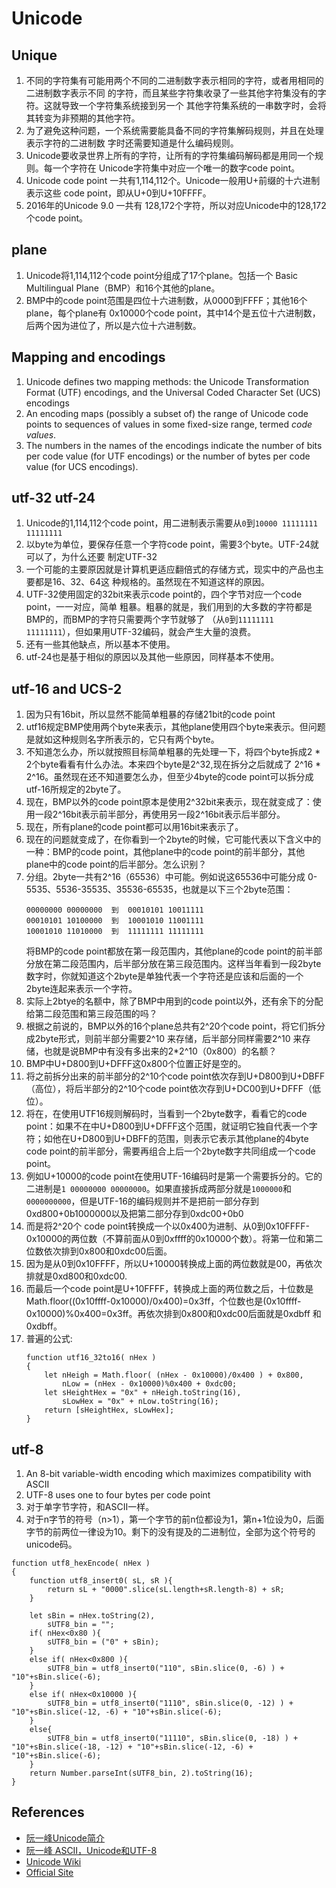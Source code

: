 # Unicode


## Unique
1. 不同的字符集有可能用两个不同的二进制数字表示相同的字符，或者用相同的二进制数字表示不同
   的字符，而且某些字符集收录了一些其他字符集没有的字符。这就导致一个字符集系统接到另一个
   其他字符集系统的一串数字时，会将其转变为非预期的其他字符。
2. 为了避免这种问题，一个系统需要能具备不同的字符集解码规则，并且在处理表示字符的二进制数
   字时还需要知道是什么编码规则。
3. Unicode要收录世界上所有的字符，让所有的字符集编码解码都是用同一个规则。每一个字符在
   Unicode字符集中对应一个唯一的数字code point。
4. Unicode code point 一共有1,114,112个。Unicode一般用U+前缀的十六进制表示这些
   code point，即从U+0到U+10FFFF。
4. 2016年的Unicode 9.0 一共有 128,172个字符，所以对应Unicode中的128,172个code point。


## plane
1. Unicode将1,114,112个code point分组成了17个plane。包括一个
   Basic Multilingual Plane（BMP）和16个其他的plane。
2. BMP中的code point范围是四位十六进制数，从0000到FFFF；其他16个plane，每个plane有
   0x10000个code point，其中14个是五位十六进制数，后两个因为进位了，所以是六位十六进制数。


## Mapping and encodings
1. Unicode defines two mapping methods: the Unicode Transformation Format (UTF)
   encodings, and the Universal Coded Character Set (UCS) encodings
2. An encoding maps (possibly a subset of) the range of Unicode code points to
   sequences of values in some fixed-size range, termed *code values*.
3. The numbers in the names of the encodings indicate the number of bits per
   code value (for UTF encodings) or the number of bytes per code value
   (for UCS encodings).


## utf-32 utf-24
1. Unicode的1,114,112个code point，用二进制表示需要从`0`到`10000 11111111 11111111`
2. 以byte为单位，要保存任意一个字符code point，需要3个byte。UTF-24就可以了，为什么还要
   制定UTF-32
3. 一个可能的主要原因就是计算机更适应翻倍式的存储方式，现实中的产品也主要都是16、32、64这
   种规格的。虽然现在不知道这样的原因。
4. UTF-32使用固定的32bit来表示code point的，四个字节对应一个code point，一一对应，简单
   粗暴。粗暴的就是，我们用到的大多数的字符都是BMP的，而BMP的字符只需要两个字节就够了
   （从`0`到`11111111 11111111`），但如果用UTF-32编码，就会产生大量的浪费。
5. 还有一些其他缺点，所以基本不使用。
6. utf-24也是基于相似的原因以及其他一些原因，同样基本不使用。


## utf-16 and UCS-2
1. 因为只有16bit，所以显然不能简单粗暴的存储21bit的code point
2. utf16规定BMP使用两个byte来表示，其他plane使用四个byte来表示。但问题是就如这种规则名字所表示的，它只有两个byte。
3. 不知道怎么办，所以就按照目标简单粗暴的先处理一下，将四个byte拆成2 \* 2个byte看看有什么办法。本来四个byte是2^32,现在拆分之后就成了 2^16 * 2^16。虽然现在还不知道要怎么办，但至少4byte的code point可以拆分成utf-16所规定的2byte了。
4. 现在，BMP以外的code point原本是使用2^32bit来表示，现在就变成了：使用一段2^16bit表示前半部分，再使用另一段2^16bit表示后半部分。
5. 现在，所有plane的code point都可以用16bit来表示了。
6. 现在的问题就变成了，在你看到一个2byte的时候，它可能代表以下含义中的一种：BMP的code point，其他plane中的code point的前半部分，其他plane中的code point的后半部分。怎么识别？
7. 分组。2byte一共有2^16（65536）中可能。例如说这65536中可能分成 0-5535、5536-35535、35536-65535，也就是以下三个2byte范围：
    ```
    00000000 00000000  到  00010101 10011111
    00010101 10100000  到  10001010 11001111
    10001010 11010000  到  11111111 11111111
    ```
    将BMP的code point都放在第一段范围内，其他plane的code point的前半部分放在第二段范围内，后半部分放在第三段范围内。这样当年看到一段2byte数字时，你就知道这个2byte是单独代表一个字符还是应该和后面的一个2byte连起来表示一个字符。
8. 实际上2btye的名额中，除了BMP中用到的code point以外，还有余下的分配给第二段范围和第三段范围的吗？
9. 根据之前说的，BMP以外的16个plane总共有2^20个code point，将它们拆分成2byte形式，则前半部分需要2^10 来存储，后半部分同样需要2^10 来存储，也就是说BMP中有没有多出来的2*2^10（0x800）的名额？
10. BMP中U+D800到U+DFFF这0x800个位置正好是空的。
11. 将之前拆分出来的前半部分的2^10个code point依次存到U+D800到U+DBFF（高位），将后半部分的2^10个code point依次存到U+DC00到U+DFFF（低位）。
12. 将在，在使用UTF16规则解码时，当看到一个2byte数字，看看它的code point：如果不在中U+D800到U+DFFF这个范围，就证明它独自代表一个字符；如他在U+D800到U+DBFF的范围，则表示它表示其他plane的4byte code point的前半部分，需要再组合上后一个2byte数字共同组成一个code point。
13. 例如U+10000的code point在使用UTF-16编码时是第一个需要拆分的。它的二进制是```1 00000000 00000000```。如果直接拆成两部分就是```1000000```和```0000000000```，但是UTF-16的编码规则并不是把前一部分存到0xd800+0b1000000以及把第二部分存到0xdc00+0b0
14. 而是将2^20个 code point转换成一个以0x400为进制、从0到0x10FFFF-0x10000的两位数（不算前面从0到0xffff的0x10000个数）。将第一位和第二位数依次排到0x800和0xdc00后面。
15. 因为是从0到0x10FFFF，所以U+10000转换成上面的两位数就是00，再依次排就是0xd800和0xdc00.
16. 而最后一个code point是U+10FFFF，转换成上面的两位数之后，十位数是Math.floor((0x10ffff-0x10000)/0x400)=0x3ff，个位数也是(0x10ffff-0x10000)%0x400=0x3ff。再依次排到0x800和0xdc00后面就是0xdbff 和 0xdbff。
17. 普遍的公式:
    ```
    function utf16_32to16( nHex )
    {
    	let nHeigh = Math.floor( (nHex - 0x10000)/0x400 ) + 0x800,
    		nLow = (nHex - 0x10000)%0x400 + 0xdc00;
    	let sHeightHex = "0x" + nHeigh.toString(16),
    		sLowHex = "0x" + nLow.toString(16);
    	return [sHeightHex, sLowHex];
    }
    ```


## utf-8
1. An 8-bit variable-width encoding which maximizes compatibility with ASCII
2. UTF-8 uses one to four bytes per code point
3. 对于单字节字符，和ASCII一样。
4. 对于n字节的符号（n>1），第一个字节的前n位都设为1，第n+1位设为0，后面字节的前两位一律设为10。剩下的没有提及的二进制位，全部为这个符号的unicode码。
```
function utf8_hexEncode( nHex )
{
	function utf8_insert0( sL, sR ){
		return sL + "0000".slice(sL.length+sR.length-8) + sR;
	}

	let sBin = nHex.toString(2),
		sUTF8_bin = "";
	if( nHex<0x80 ){
		sUTF8_bin = ("0" + sBin);
	}
	else if( nHex<0x800 ){
		sUTF8_bin = utf8_insert0("110", sBin.slice(0, -6) ) + "10"+sBin.slice(-6);
	}
	else if( nHex<0x10000 ){
		sUTF8_bin = utf8_insert0("1110", sBin.slice(0, -12) ) + "10"+sBin.slice(-12, -6) + "10"+sBin.slice(-6);
	}
	else{
		sUTF8_bin = utf8_insert0("11110", sBin.slice(0, -18) ) + "10"+sBin.slice(-18, -12) + "10"+sBin.slice(-12, -6) + "10"+sBin.slice(-6);
	}
	return Number.parseInt(sUTF8_bin, 2).toString(16);
}
```


## References


* [阮一峰Unicode简介](http://www.ruanyifeng.com/blog/2014/12/unicode.html)
* [阮一峰 ASCII，Unicode和UTF-8](http://www.ruanyifeng.com/blog/2007/10/ascii_unicode_and_utf-8.html)
* [Unicode Wiki](https://en.wikipedia.org/wiki/Unicode)
* [Official Site](http://www.unicode.org/)
